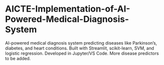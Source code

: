 # AICTE-Implementation-of-AI-Powered-Medical-Diagnosis-System
AI-powered medical diagnosis system predicting diseases like Parkinson’s, diabetes, and heart conditions. Built with Streamlit, scikit-learn, SVM, and logistic regression. Developed in Jupyter/VS Code. More disease predictors to be added.
